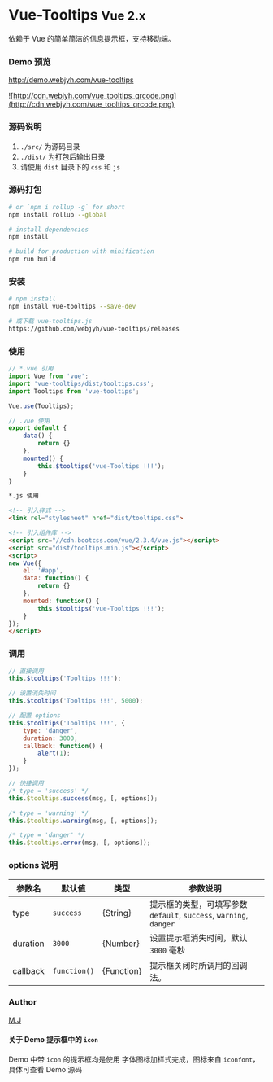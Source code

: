 # Vue-Tooltips <small>Vue 2.x</small>

依赖于 Vue 的简单简洁的信息提示框，支持移动端。

### Demo 预览
http://demo.webjyh.com/vue-tooltips

![http://cdn.webjyh.com/vue_tooltips_qrcode.png](http://cdn.webjyh.com/vue_tooltips_qrcode.png)

### 源码说明
1. `./src/` 为源码目录
2. `./dist/` 为打包后输出目录
3. 请使用 `dist` 目录下的 `css` 和 `js`

### 源码打包
``` bash
# or `npm i rollup -g` for short
npm install rollup --global

# install dependencies
npm install

# build for production with minification
npm run build
```

### 安装
``` bash
# npm install
npm install vue-tooltips --save-dev

# 或下载 vue-tooltips.js
https://github.com/webjyh/vue-tooltips/releases
```


### 使用
```javascript
// *.vue 引用
import Vue from 'vue';
import 'vue-tooltips/dist/tooltips.css';
import Tooltips from 'vue-tooltips';

Vue.use(Tooltips);

// .vue 使用
export default {
    data() {
        return {}
    },
    mounted() {
        this.$tooltips('vue-Tooltips !!!');
    }
}
```

```html
*.js 使用

<!-- 引入样式 -->
<link rel="stylesheet" href="dist/tooltips.css">

<!-- 引入组件库 -->
<script src="//cdn.bootcss.com/vue/2.3.4/vue.js"></script>
<script src="dist/tooltips.min.js"></script>
<script>
new Vue({
    el: '#app',
    data: function() {
        return {}
    },
    mounted: function() {
        this.$tooltips('vue-Tooltips !!!');
    }
});
</script>
```


### 调用
```javascript
// 直接调用
this.$tooltips('Tooltips !!!');

// 设置消失时间
this.$tooltips('Tooltips !!!', 5000);

// 配置 options
this.$tooltips('Tooltips !!!', {
    type: 'danger',
    duration: 3000,
    callback: function() {
        alert(1);
    }
});

// 快捷调用
/* type = 'success' */
this.$tooltips.success(msg, [, options]);

/* type = 'warning' */
this.$tooltips.warning(msg, [, options]);

/* type = 'danger' */
this.$tooltips.error(msg, [, options]);
```

### options  说明
参数名  | 默认值 | 类型 | 参数说明
------- | ------ | ---- | --------
type |  `success` | {String} | 提示框的类型，可填写参数 `default`, `success`, `warning`, `danger`
duration | `3000` | {Number} | 设置提示框消失时间，默认 `3000` 毫秒
callback | `function()` | {Function} | 提示框关闭时所调用的回调法。

### Author
[M.J](http://webjyh.com)

#### 关于 Demo 提示框中的 `icon`
Demo 中带 `icon` 的提示框均是使用 字体图标加样式完成，图标来自 `iconfont`，具体可查看 Demo 源码
